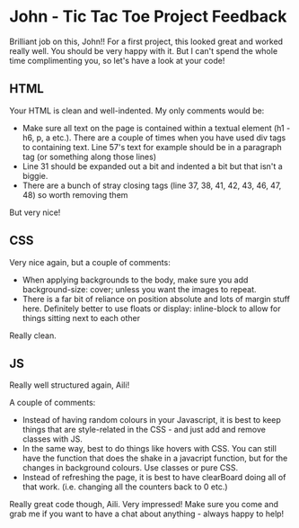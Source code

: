 # John - Tic Tac Toe Project Feedback

Brilliant job on this, John!!  For a first project, this looked great and worked really well. You should be very happy with it. But I can't spend the whole time complimenting you, so let's have a look at your code!

## HTML

Your HTML is clean and well-indented.  My only comments would be:

- Make sure all text on the page is contained within a textual element (h1 - h6, p, a etc.). There are a couple of times when you have used div tags to containing text.  Line 57's text for example should be in a paragraph tag (or something along those lines)
- Line 31 should be expanded out a bit and indented a bit but that isn't a biggie.
- There are a bunch of stray closing </td> tags (line 37, 38, 41, 42, 43, 46, 47, 48) so worth removing them

But very nice!

## CSS

Very nice again, but a couple of comments:

- When applying backgrounds to the body, make sure you add background-size: cover; unless you want the images to repeat.
- There is a far bit of reliance on position absolute and lots of margin stuff here. Definitely better to use floats or display: inline-block to allow for things sitting next to each other

Really clean.

## JS

Really well structured again, Aili!

A couple of comments:

- Instead of having random colours in your Javascript, it is best to keep things that are style-related in the CSS - and just add and remove classes with JS.
- In the same way, best to do things like hovers with CSS. You can still have the function that does the shake in a javacript function, but for the changes in background colours. Use classes or pure CSS.
- Instead of refreshing the page, it is best to have clearBoard doing all of that work. (i.e. changing all the counters back to 0 etc.)


Really great code though, Aili.  Very impressed!  Make sure you come and grab me if you want to have a chat about anything - always happy to help!